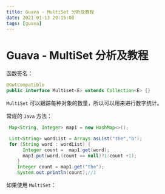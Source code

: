 ```yaml
---
title: Guava - MultiSet 分析及教程
date: 2021-01-13 20:15:08
tags: [guava]
---
```


# Guava - MultiSet 分析及教程

函数签名：

```java
@GwtCompatible
public interface Multiset<E> extends Collection<E> {}
```

`MultiSet` 可以跟踪每种对象的数量，所以可以用来进行数字统计。

常规的 `Java` 方法：

```java
 Map<String, Integer> map1 = new HashMap<>();

 List<String> wordList = Arrays.asList("the","b");
 for (String word : wordList) {
      Integer count =  map1.get(word);
      map1.put(word,(count == null)?1:count +1);
    }
    Integer count = map1.get("the");
    System.out.println(count);//1
```

如果使用 `MultiSet`：

